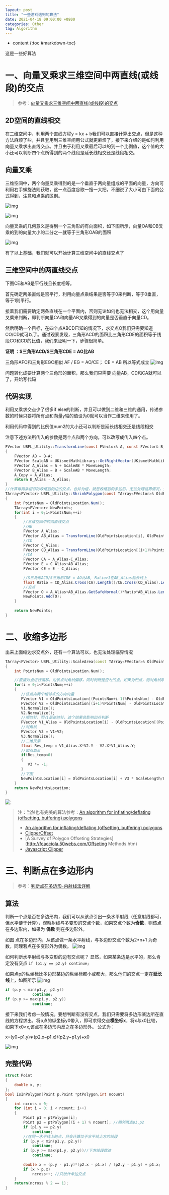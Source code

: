 ```yaml
---
layout: post
title: "一些游戏遇到的算法"
date: 2021-04-18 09:00:00 +0800 
categories: Other
tag: Algorithm
---
```

* content
{:toc #markdown-toc}

这是一些好算法

<!-- more -->

# 一、向量叉乘求三维空间中两直线(或线段)的交点

> 参考：[向量叉乘求三维空间中两直线(或线段)的交点](https://blog.csdn.net/xdedzl/article/details/86009147)

## 2D空间的直线相交

在二维空间中，利用两个直线方程y = kx + b我们可以直接计算出交点，但是这种方法麻烦了些，并且套用到三维空间用公式就更麻烦了，接下来介绍的是如何利用向量叉乘求出直线交点。并且由于利用叉乘最后可以的到一个比例值，这个值的大小还可以判断四个点所得到的两个线段是延长线相交还是线段相交。

## 向量叉乘

三维空间中，两个向量叉乘得到的是一个垂直于两向量组成的平面的向量，方向可利用右手螺旋法则获取，这一点百度谷歌一搜一大把，不细说了大小可由下面的公式得到，注意和点乘的区别。

![img](https://i-blog.csdnimg.cn/blog_migrate/bcc2bb6a49951b595bb021568cfd1997.jpeg)

![img](https://i-blog.csdnimg.cn/blog_migrate/7891ae1664c7db69cfcc97d762dc477a.png)

向量叉乘的几何意义是得到一个三角形的有向面积，如下图所示，向量OA和OB叉乘的到的向量大小的二分之一就等于三角形OAB的面积

![img](https://i-blog.csdnimg.cn/blog_migrate/1573e0c64c6ae79764c24879401d8fba.jpeg)

有了以上基础，我们就可以开始计算三维空间中的直线交点了 

## 三维空间中的两直线交点 

下图CE和AB是平行线且长度相等。

首先确定两条直线是否平行，利用向量点乘结果是否等于0来判断，等于0垂直，等于1则平行。

接着我们需要确定两条直线在一个平面内，否则无论如何也无法相交，这个用向量叉乘来判断，即判断向量CA和向量AB叉乘得到的向量是否垂直于向量CD。

然后明确一个目标，在四个点ABCD已知的情况下，求交点O我们只需要知道CO/CD就可以了。通过观察发现，三角形ACD的面积比三角形CDE的面积等于线段CO和CD的比值，我们来证明一下，步骤很简单。

**证明 ：S三角形ACD/S三角形CDE  =  AO比AB**

三角形AFO和三角形EGC相似
    AF / EG = AO/CE；
    CE = AB  所以等式成立
    ![img](https://i-blog.csdnimg.cn/blog_migrate/bddc5b5d3b86444e91c1bf9a18eb597a.png)

问题转化成要计算两个三角形的面积，那么我们只需要 向量AB，CD和CA就可以了，开始写代码

## 代码实现 

利用叉乘求交点少了很多if else的判断，并且可以做到二维和三维的通用，传递参数的时候只要将所有点和向量y轴的值设为0就可以当作二维来使用了。

利用代码中得到的比例值num2的大小还可以判断是延长线相交还是线段相交

注意下述方法所传入的参数是两个点和两个方向，可以改写成传入四个点。

```cs
FVector UBFL_Utility::TransformLine(const FVector& A, const FVector& B, float MoveLength, FVector& A_Copy)
{
	FVector AB = B-A;
	FVector ScaleAB = UKismetMathLibrary::GetRightVector(UKismetMathLibrary::MakeRotFromX(AB));
	FVector A_Alias = A + ScaleAB * MoveLength;
	FVector B_Alias = B + ScaleAB * MoveLength;
	A_Copy = A_Alias;
	return B_Alias - A_Alias;
}
//计算每两条相邻的收缩后的边的交点，合并为组，就是收缩后的多边形，无法处理临界情况，例如ScaleLength过长导致顶点减少或者被分割为两个区域
TArray<FVector> UBFL_Utility::ShrinkPolygon(const TArray<FVector>& OldPointsLocation, float ScaleLength)
{
	int PointsNum = OldPointsLocation.Num();
	TArray<FVector> NewPoints;
	for(int i = 0;i<PointsNum;++i)
	{
        //三维空间中的两直线交点 
        //AB
		FVector A_Alias;
		FVector AB_Alias = TransformLine(OldPointsLocation[i], OldPointsLocation[(i+1)%PointsNum], ScaleLength, A_Alias);
        //CD
		FVector C_Alias;
		FVector CD_Alias = TransformLine(OldPointsLocation[(i+1)%PointsNum], OldPointsLocation[(i+2)%PointsNum], ScaleLength, C_Alias);
        //CA
		FVector CA = A_Alias-C_Alias;
		FVector E = C_Alias+AB_Alias;
		FVector CE = E - C_Alias;

		//S三角形ACD/S三角形CDE = AO比AB, Ratio>1在AB_Alias延长线上
		float Ratio = CD_Alias.Cross(CA).Length()/CE.Cross(CD_Alias).Length();
		//交点
		FVector O = A_Alias+AB_Alias.GetSafeNormal()*Ratio*AB_Alias.Length();
		NewPoints.Add(O);
	}
	
	return NewPoints;
}
```

# 二、收缩多边形

出来上面缩边求交点外，还有一个算法可以，也无法处理临界情况

```c++
TArray<FVector> UBFL_Utility::ScaleArea(const TArray<FVector>& OldPointsLocation, float ScaleLength)
{
    int PointsNum = OldPointsLocation.Num();

    //直接对点进行偏移，沿该点对角线偏移，同时判断是否为凹点，如果为凹点，则对角线取相反方向
    for(i = 0;i<PointsNum;++i)
    {
       //该点向两个相邻点的方向向量
       FVector V1 = OldPointsLocation[(PointsNum+i-1)%PointsNum] - OldPointsLocation[i];
       FVector V2 = OldPointsLocation[(i+1)%PointsNum] - OldPointsLocation[i];
       V1.Normalize();
       V2.Normalize();
       //顺时针，而V1是逆时针，这个结果会影响凹点判断
       FVector V1_Alias = OldPointsLocation[i] - OldPointsLocation[(PointsNum+i-1)%PointsNum];
       //对角线
       FVector V3 = V1+V2;
       V3.Normalize();
       //二维叉乘
       float Res_temp = V1_Alias.X*V2.Y - V2.X*V1_Alias.Y;
       //凹点取反
       if(Res_temp<0)
       {
          V3 *= -1;
       }
       //下图
       NewPointsLocation[i] = OldPointsLocation[i] + V3 * ScaleLength/UKismetMathLibrary::Sin(UKismetMathLibrary::Acos(V1.Dot(V2))/2.f);;
    }
    return NewPointsLocation;
}
```

![](D:\WindCrazyGithubio\windcrazy123.github.io\styles\images\Other\ShrinkArea_Point.jpg)

> 注：当然也有完美的算法参考：[An algorithm for inflating/deflating (offsetting, buffering) polygons](https://stackoverflow.com/questions/1109536/an-algorithm-for-inflating-deflating-offsetting-buffering-polygons)
>
> - [An algorithm for inflating/deflating (offsetting, buffering) polygons](https://stackoverflow.com/questions/1109536/an-algorithm-for-inflating-deflating-offsetting-buffering-polygons)
> - [ClipperOffset](http://www.angusj.com/delphi/clipper/documentation/Docs/Units/ClipperLib/Classes/ClipperOffset/_Body.htm)
> - [A Survey of Polygon Offseting Strategies](http://fcacciola.50webs.com/Offseting Methods.htm)
> - [Javascript Clipper](https://sourceforge.net/p/jsclipper/wiki/documentation/?version=84)

# 三、判断点在多边形内

> 参考：[判断点在多边形-内射线法详解](https://www.cnblogs.com/muyefeiwu/p/11260366.html)

## 算法

判断一个点是否在多边形内，我们可以从该点引出一条水平射线（任意射线都可，但水平便于计算），观察射线与多变形的交点个数，如果交点个数为**奇数**，则该点在多边形内，如果为 **偶数** 则在多边形外。

如图 点在多边形内，从该点做一条水平射线，与多边形交点个数为2*n+1 为奇数，同理若点在多变形外为偶数。
![img](https://img2018.cnblogs.com/blog/1752013/201907/1752013-20190728190721798-421785818.png)

如何判断水平射线与多变形的边有交点呢？
显然，如果某条边是水平的，那么肯定没有交点
`if (p1.y == p2.y) continue;`

如果点p的纵坐标比多边形某边的纵坐标都小或都大，那么他们的交点一定在**延长线**上，如图所示
![img](https://img2018.cnblogs.com/blog/1752013/201907/1752013-20190728213636166-1207574637.png)

```kotlin
if (p.y < min(p1.y, p2.y))
			continue;
if (p.y >= max(p1.y, p2.y))
			continue;
```

接下来我们考虑一般情况。要想判断有没有交点，我们只需要将多边形某边所在直线的方程求出，将p点的纵坐标y0带入，即可求得交点**横坐标x**，将x与x0比较，如果下x0<x,该点在多边形内反之在多边形外。
公式为：

x=(y0−p1.y)∗(p2.x−p1.x)/(p2.y−p1.y)+x0

![img](https://img2018.cnblogs.com/blog/1752013/201907/1752013-20190728220050138-291291117.png)

## 完整代码

```cpp
struct Point
{
	double x, y;
};
bool IsInPolygon(Point p,Point *ptPolygon,int ncount)
{
	int ncross = 0;
	for (int i = 0; i < ncount; i++)
	{
		Point p1 = ptPolygon[i];
		Point p2 = ptPolygon[(i + 1) % ncount]; //相邻两点p1,p2
		if (p1.y == p2.y)         
			continue;
        //在同一水平线上的点，只会计算位于水平线上方的线段
		if (p.y < min(p1.y, p2.y))
			continue;
		if (p.y >= max(p1.y, p2.y))//下方线段跳过
			continue;
        
		double x = (p.y - p1.y)*(p2.x - p1.x) / (p2.y - p1.y) + p1.x;
		if (x > p.x)
			ncross++; //只统计单边交点
	}
	return(ncross % 2 == 1);
}
```
